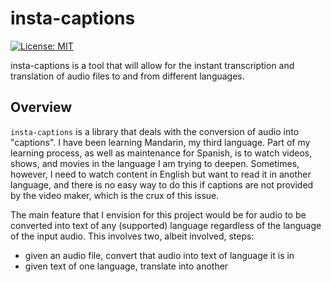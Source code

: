 # insta-captions

[![License: MIT](https://img.shields.io/badge/License-MIT-yellow.svg)](https://opensource.org/licenses/MIT)

insta-captions is a tool that will allow for the instant transcription and translation of audio files to and from different languages.

## Overview

`insta-captions` is a library that deals with the conversion of audio into "captions". I have been learning Mandarin, my third language. Part of my learning process, as well as maintenance for Spanish, is to watch videos, shows, and movies in the language I am trying to deepen. Sometimes, however, I need to watch content in English but want to read it in another language, and there is no easy way to do this if captions are not provided by the video maker, which is the crux of this issue.

The main feature that I envision for this project would be for audio to be converted into text of any (supported) language regardless of the language of the input audio. This involves two, albeit involved, steps:

- given an audio file, convert that audio into text of language it is in
- given text of one language, translate into another
